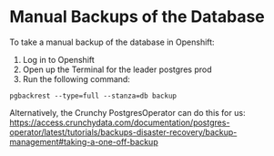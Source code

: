 # Manual Backups of the Database

To take a manual backup of the database in Openshift:

1. Log in to Openshift
2. Open up the Terminal for the leader postgres prod
3. Run the following command:

`pgbackrest --type=full --stanza=db backup`

Alternatively, the Crunchy PostgresOperator can do this for us: https://access.crunchydata.com/documentation/postgres-operator/latest/tutorials/backups-disaster-recovery/backup-management#taking-a-one-off-backup

